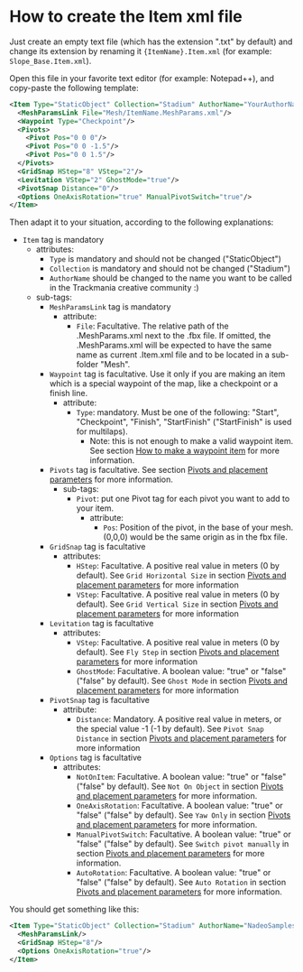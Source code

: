 # How to create the Item xml file

Just create an empty text file (which has the extension ".txt" by default) and change its extension by renaming it `{ItemName}.Item.xml` (for example: `Slope_Base.Item.xml`).

Open this file in your favorite text editor (for example: Notepad++), and copy-paste the following template:

```xml
<Item Type="StaticObject" Collection="Stadium" AuthorName="YourAuthorName">
  <MeshParamsLink File="Mesh/ItemName.MeshParams.xml"/>
  <Waypoint Type="Checkpoint"/>
  <Pivots>
    <Pivot Pos="0 0 0"/>
    <Pivot Pos="0 0 -1.5"/>
    <Pivot Pos="0 0 1.5"/>
  </Pivots>
  <GridSnap HStep="8" VStep="2"/>
  <Levitation VStep="2" GhostMode="true"/>
  <PivotSnap Distance="0"/>
  <Options OneAxisRotation="true" ManualPivotSwitch="true"/>
</Item>
```

Then adapt it to your situation, according to the following explanations:

- `Item` tag is mandatory
  - attributes:
    - `Type` is mandatory and should not be changed ("StaticObject")
    - `Collection` is mandatory and should not be changed ("Stadium")
    - `AuthorName` should be changed to the name you want to be called in the Trackmania creative community :)
  - sub-tags:
    - `MeshParamsLink` tag is mandatory
      - attribute:
        - `File`: Facultative. The relative path of the .MeshParams.xml next to the .fbx file. If omitted, the .MeshParams.xml will be expected to have the same name as current .Item.xml file and to be located in a sub-folder "Mesh".
    - `Waypoint` tag is facultative. Use it only if you are making an item which is a special waypoint of the map, like a checkpoint or a finish line.
      - attribute:
        - `Type`: mandatory. Must be one of the following: "Start", "Checkpoint", "Finish", "StartFinish" ("StartFinish" is used for multilaps).
          - Note: this is not enough to make a valid waypoint item. See section [How to make a waypoint item] for more information.
    - `Pivots` tag is facultative. See section [Pivots and placement parameters] for more information.
      - sub-tags:
        - `Pivot`: put one Pivot tag for each pivot you want to add to your item.
          - attribute:
            - `Pos`: Position of the pivot, in the base of your mesh. (0,0,0) would be the same origin as in the fbx file.
    - `GridSnap` tag is facultative
      - attributes:
        - `HStep`: Facultative. A positive real value in meters (0 by default). See `Grid Horizontal Size` in section [Pivots and placement parameters] for more information
        - `VStep`: Facultative. A positive real value in meters (0 by default). See `Grid Vertical Size` in section [Pivots and placement parameters] for more information
    - `Levitation` tag is facultative
      - attributes:
        - `VStep`: Facultative. A positive real value in meters (0 by default). See `Fly Step` in section [Pivots and placement parameters] for more information
        - `GhostMode`: Facultative. A boolean value: "true" or "false" ("false" by default). See `Ghost Mode` in section [Pivots and placement parameters] for more information
    - `PivotSnap` tag is facultative
      - attribute:
        - `Distance`: Mandatory. A positive real value in meters, or the special value -1 (-1 by default). See `Pivot Snap Distance` in section [Pivots and placement parameters] for more information
    - `Options` tag is facultative
      - attributes:
        - `NotOnItem`: Facultative. A boolean value: "true" or "false" ("false" by default). See `Not On Object` in section [Pivots and placement parameters] for more information.
        - `OneAxisRotation`: Facultative. A boolean value: "true" or "false" ("false" by default). See `Yaw Only` in section [Pivots and placement parameters] for more information.
        - `ManualPivotSwitch`: Facultative. A boolean value: "true" or "false" ("false" by default). See `Switch pivot manually` in section [Pivots and placement parameters] for more information.
        - `AutoRotation`: Facultative. A boolean value: "true" or "false" ("false" by default). See `Auto Rotation` in section [Pivots and placement parameters] for more information.

You should get something like this:

```xml
<Item Type="StaticObject" Collection="Stadium" AuthorName="NadeoSamples">
  <MeshParamsLink/>
  <GridSnap HStep="8"/>
  <Options OneAxisRotation="true"/>
</Item>
```

[How to make a waypoint item]: ../07-how-to-make-a-waypoint-item/
[Pivots and placement parameters]: ../08-pivots-and-placement-parameters/
